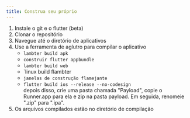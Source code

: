 ```yaml
---
title: Construa seu próprio
---
```


1. Instale o git e o flutter (beta)
2. Clonar o repositório
3. Navegue até o diretório de aplicativos
4. Use a ferramenta de aglutro para compilar o aplicativo
   - `lambter build apk`
   - `construir flutter appbundle`
   - `lambter build web`
   - \`linux build flambter
   - `janelas de construção flamejante`
   - `flutter build ios --release --no-codesign`\
     depois disso, crie uma pasta chamada "Payload", copie o Runner.app para ela e zip na pasta payload. Em seguida, renomeie ".zip" para ".ipa".
5. Os arquivos compilados estão no diretório de compilação
